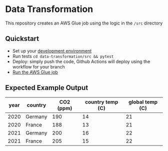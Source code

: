 # Data Transformation
This repository creates an AWS Glue job using the logic in the `/src` directory

## Quickstart
* Set up your [development environment](../development-environment.md)
* Run tests `cd data-transformation/src && pytest`
* Deploy: simply push the code, Github Actions will deploy using the workflow for your branch
* [Run the AWS Glue job](https://docs.aws.amazon.com/glue/latest/dg/console-jobs.html)

## Expected Example Output
| year | country | CO2 (ppm) | country temp (C) | global temp (C) |
| --- | --- | --- | --- | --- |
| 2020 | Germany | 190 | 14 | 21 |
| 2020 | France | 188 | 13 | 21 |
| 2021 | Germany | 200 | 16 | 22 |
| 2021 | France | 205 | 15 | 22 |
